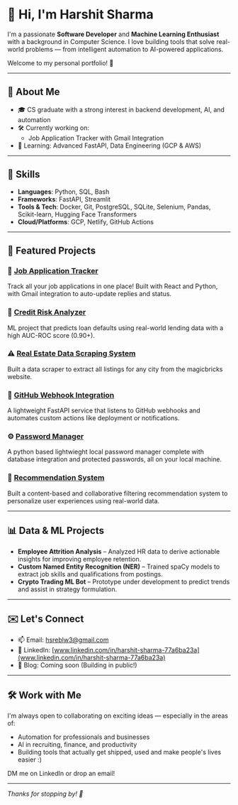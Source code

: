 # 👋 Hi, I'm Harshit Sharma

I'm a passionate **Software Developer** and **Machine Learning Enthusiast** with a background in Computer Science. I love building tools that solve real-world problems — from intelligent automation to AI-powered applications.

Welcome to my personal portfolio! 🚀

---

## 💼 About Me

- 🎓 CS graduate with a strong interest in backend development, AI, and automation
- 🛠️ Currently working on:   
  - Job Application Tracker with Gmail Integration  
- 🌱 Learning: Advanced FastAPI, Data Engineering (GCP & AWS)

---

## 🧠 Skills

- **Languages**: Python, SQL, Bash
- **Frameworks**: FastAPI, Streamlit
- **Tools & Tech**: Docker, Git, PostgreSQL, SQLite, Selenium, Pandas, Scikit-learn, Hugging Face Transformers
- **Cloud/Platforms**: GCP, Netlify, GitHub Actions

---

## 🚀 Featured Projects

### 💼 [Job Application Tracker](https://github.com/RedEyeBunny/JobJarvisBackend)
Track all your job applications in one place! Built with React and Python, with Gmail integration to auto-update replies and status.

### 🧠 [Credit Risk Analyzer](https://github.com/RedEyeBunny/credit-risk-analysis)
ML project that predicts loan defaults using real-world lending data with a high AUC-ROC score (0.90+).

### ⚠️ [Real Estate Data Scraping System](https://github.com/RedEyeBunny/magicbricks_data_scraper)
Built a data scraper to extract all listings for any city from the magicbricks website.

### 🔗 [GitHub Webhook Integration](https://github.com/RedEyeBunny/webhook-repo)  
A lightweight FastAPI service that listens to GitHub webhooks and automates custom actions like deployment or notifications.

### ⚙️ [Password Manager](https://github.com/RedEyeBunny/PassGuard)
A python based lightwieght local password manager complete with database integration and protected passwords, all on your local machine.

### 🎯 [Recommendation System](https://github.com/RedEyeBunny/RecommendationSystem)
Built a content-based and collaborative filtering recommendation system to personalize user experiences using real-world data.

---

## 📊 Data & ML Projects

- **Employee Attrition Analysis** – Analyzed HR data to derive actionable insights for improving employee retention.
- **Custom Named Entity Recognition (NER)** – Trained spaCy models to extract job skills and qualifications from postings.
- **Crypto Trading ML Bot** – Prototype under development to predict trends and assist in strategy formulation.

---

## ✉️ Let's Connect

- 📫 Email: [hsreblw3@gmail.com](mailto:hsreblw3@gmail.com)  
- 💼 LinkedIn: [www.linkedin.com/in/harshit-sharma-77a6ba23a](www.linkedin.com/in/harshit-sharma-77a6ba23a)  
- 🧠 Blog: Coming soon (Building in public!)

---

## 🛠️ Work with Me

I'm always open to collaborating on exciting ideas — especially in the areas of:
- Automation for professionals and businesses
- AI in recruiting, finance, and productivity
- Building tools that actually get shipped, used and make people's lives easier :)

DM me on LinkedIn or drop an email!

---

_Thanks for stopping by! 🌟_
